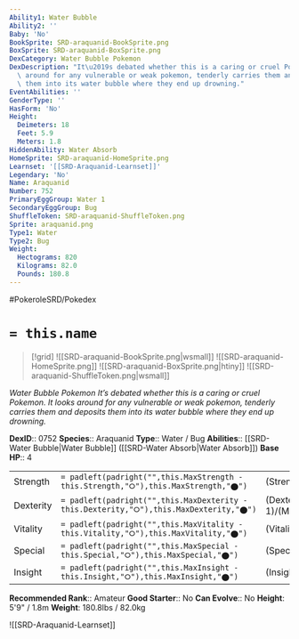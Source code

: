 ```yaml
---
Ability1: Water Bubble
Ability2: ''
Baby: 'No'
BookSprite: SRD-araquanid-BookSprite.png
BoxSprite: SRD-araquanid-BoxSprite.png
DexCategory: Water Bubble Pokemon
DexDescription: "It\u2019s debated whether this is a caring or cruel Pokemon. It looks\
  \ around for any vulnerable or weak pokemon, tenderly carries them and deposits\
  \ them into its water bubble where they end up drowning."
EventAbilities: ''
GenderType: ''
HasForm: 'No'
Height:
  Deimeters: 18
  Feet: 5.9
  Meters: 1.8
HiddenAbility: Water Absorb
HomeSprite: SRD-araquanid-HomeSprite.png
Learnset: '[[SRD-Araquanid-Learnset]]'
Legendary: 'No'
Name: Araquanid
Number: 752
PrimaryEggGroup: Water 1
SecondaryEggGroup: Bug
ShuffleToken: SRD-araquanid-ShuffleToken.png
Sprite: araquanid.png
Type1: Water
Type2: Bug
Weight:
  Hectograms: 820
  Kilograms: 82.0
  Pounds: 180.8
---
```


#PokeroleSRD/Pokedex

# `= this.name`

> [!grid]
> ![[SRD-araquanid-BookSprite.png|wsmall]]
> ![[SRD-araquanid-HomeSprite.png]]
> ![[SRD-araquanid-BoxSprite.png|htiny]]
> ![[SRD-araquanid-ShuffleToken.png|wsmall]]


*Water Bubble Pokemon*
*It’s debated whether this is a caring or cruel Pokemon. It looks around for any vulnerable or weak pokemon, tenderly carries them and deposits them into its water bubble where they end up drowning.*

**DexID**:: 0752
**Species**:: Araquanid
**Type**:: Water / Bug
**Abilities**:: [[SRD-Water Bubble|Water Bubble]] ([[SRD-Water Absorb|Water Absorb]])
**Base HP**:: 4

|           |                                                                                        |                                          |
| --------- | -------------------------------------------------------------------------------------- | ---------------------------------------- |
| Strength  | `= padleft(padright("",this.MaxStrength - this.Strength,"⭘"),this.MaxStrength,"⬤")`    | (Strength::2)/(MaxStrength::5)   |
| Dexterity | `= padleft(padright("",this.MaxDexterity - this.Dexterity,"⭘"),this.MaxDexterity,"⬤")` | (Dexterity:: 1)/(MaxDexterity::3) |
| Vitality  | `= padleft(padright("",this.MaxVitality - this.Vitality,"⭘"),this.MaxVitality,"⬤")`    | (Vitality::3)/(MaxVitality::6)   |
| Special   | `= padleft(padright("",this.MaxSpecial - this.Special,"⭘"),this.MaxSpecial,"⬤")`       | (Special::2)/(MaxSpecial::4)     |
| Insight   | `= padleft(padright("",this.MaxInsight - this.Insight,"⭘"),this.MaxInsight,"⬤")`       | (Insight::3)/(MaxInsight::7)     |


**Recommended Rank**:: Amateur
**Good Starter**:: No
**Can Evolve**:: No
**Height**: 5'9" / 1.8m
**Weight**: 180.8lbs / 82.0kg

![[SRD-Araquanid-Learnset]]